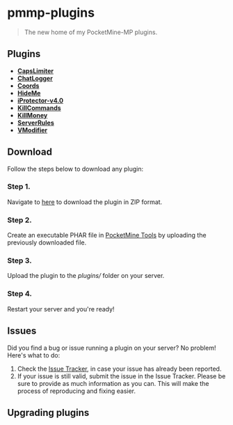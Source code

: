 # pmmp-plugins
> The new home of my PocketMine-MP plugins.

## Plugins
- [**CapsLimiter**](https://github.com/kenygamer/pmmp-plugins/blob/master/CapsLimiter)
- [**ChatLogger**](https://github.com/kenygamer/pmmp-plugins/blob/master/ChatLogger)
- [**Coords**](https://github.com/kenygamer/pmmp-plugins/blob/master/Coords)
- [**HideMe**](https://github.com/kenygamer/pmmp-plugins/blob/master/HideMe)
- [**iProtector-v4.0**](https://github.com/kenygamer/pmmp-plugins/blob/master/iProtector-v4.0)
- [**KillCommands**](https://github.com/kenygamer/pmmp-plugins/blob/master/KillCommands)
- [**KillMoney**](https://github.com/kenygamer/pmmp-plugins/blob/master/KillMoney)
- [**ServerRules**](https://github.com/kenygamer/pmmp-plugins/blob/master/ServerRules)
- [**VModifier**](https://github.com/kenygamer/pmmp-plugins/blob/master/VModifier)

## Download
Follow the steps below to download any plugin:
### Step 1.
Navigate to [here](https://kenygamer.herokuapp.com/download-plugin.php) to download the plugin in ZIP format.
### Step 2.
Create an executable PHAR file in [PocketMine Tools](https://pmt.mcpe.fun/pages/zip2phar/) by uploading the previously downloaded file.
### Step 3.
Upload the plugin to the *plugins/* folder on your server.
### Step 4.
Restart your server and you're ready!

## Issues
Did you find a bug or issue running a plugin on your server? No problem! Here's what to do:
1. Check the [Issue Tracker](https://github.com/kenygamer/pmmp-plugins/issues), in case your issue has already been reported.
1. If your issue is still valid, submit the issue in the Issue Tracker. Please be sure to provide as much information as you can. This will make the process of reproducing and fixing easier.

## Upgrading plugins
